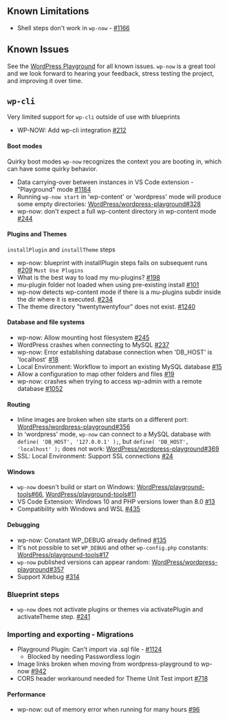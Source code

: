 ## Known Limitations
- Shell steps don't work in `wp-now` - [#1166](https://github.com/WordPress/wordpress-playground/issues/1166)


## Known Issues
See the [WordPress Playground](https://github.com/WordPress/playground-tools/labels/wp-now) for all known issues. `wp-now` is a great tool and we look forward to hearing your feedback, stress testing the project, and improving it over time.


## `wp-cli`
Very limited support for `wp-cli` outside of use with blueprints
- WP-NOW: Add wp-cli integration [#212](https://github.com/WordPress/playground-tools/pull/212)


#### Boot modes
Quirky boot modes
`wp-now` recognizes the context you are booting in, which can have some quirky behavior.
- Data carrying-over between instances in VS Code extension - "Playground" mode [#1184](https://github.com/WordPress/wordpress-playground/issues/1184)
- Running `wp-now start` in 'wp-content' or 'wordpress' mode will produce some empty directories: [WordPress/wordpress-playground#328](https://github.com/WordPress/wordpress-playground/issues/328)
- wp-now: don't expect a full wp-content directory in wp-content mode [#244](https://github.com/WordPress/playground-tools/issues/244)

#### Plugins and Themes
`installPlugin` and `installTheme` steps
- wp-now: blueprint with installPlugin steps fails on subsequent runs [#209](https://github.com/WordPress/playground-tools/issues/209)
`Must Use Plugins`
- What is the best way to load my mu-plugins? [#198](https://github.com/WordPress/playground-tools/issues/198)
- mu-plugin folder not loaded when using pre-existing install [#101](https://github.com/WordPress/playground-tools/issues/101)
- wp-now detects wp-content mode if there is a mu-plugins subdir inside the dir where it is executed. [#234](https://github.com/WordPress/playground-tools/issues/234)
- The theme directory "twentytwentyfour" does not exist. [#1240](https://github.com/WordPress/wordpress-playground/issues/1240)


#### Database and file systems
- wp-now: Allow mounting host filesystem [#245](https://github.com/WordPress/playground-tools/issues/245)
- WordPress crashes when connecting to MySQL [#237](https://github.com/WordPress/playground-tools/issues/237)
- wp-now: Error establishing database connection when 'DB_HOST' is 'localhost' [#18](https://github.com/WordPress/playground-tools/issues/18)
- Local Environment: Workflow to import an existing MySQL database [#15](https://github.com/WordPress/playground-tools/issues/15)
- Allow a configuration to map other folders and files [#19](https://github.com/WordPress/playground-tools/issues/19)
- wp-now: crashes when trying to access wp-admin with a remote database [#1052](https://github.com/WordPress/wordpress-playground/issues/1052)


#### Routing
-   Inline images are broken when site starts on a different port: [WordPress/wordpress-playground#356](https://github.com/WordPress/wordpress-playground/issues/356)
-   In 'wordpress' mode, `wp-now` can connect to a MySQL database with `define( 'DB_HOST', '127.0.0.1' );`, but `define( 'DB_HOST', 'localhost' );` does not work: [WordPress/wordpress-playground#369](https://github.com/WordPress/wordpress-playground/issues/369)
- SSL: Local Environment: Support SSL connections [#24](https://github.com/WordPress/playground-tools/issues/24)

#### Windows
-   `wp-now` doesn't build or start on Windows: [WordPress/playground-tools#66](https://github.com/WordPress/playground-tools/issues/66), [WordPress/playground-tools#11](https://github.com/WordPress/playground-tools/issues/11)
- VS Code Extension: Windows 10 and PHP versions lower than 8.0 [#13](https://github.com/WordPress/playground-tools/issues/13)
- Compatibility with Windows and WSL [#435](https://github.com/WordPress/wordpress-playground/issues/435)

#### Debugging
- wp-now: Constant WP_DEBUG already defined [#135](https://github.com/WordPress/playground-tools/issues/135)
-   It's not possible to set `WP_DEBUG` and other `wp-config.php` constants: [WordPress/playground-tools#17](https://github.com/WordPress/playground-tools/issues/17)
-   `wp-now` published versions can appear random: [WordPress/wordpress-playground#357](https://github.com/WordPress/wordpress-playground/issues/357)
- Support Xdebug [#314](https://github.com/WordPress/wordpress-playground/issues/314)

### Blueprint steps
- `wp-now` does not activate plugins or themes via activatePlugin and activateTheme step. [#241](https://github.com/WordPress/playground-tools/issues/241)


### Importing and exporting - Migrations
- Playground Plugin: Can't import via .sql file - [#1124](https://github.com/WordPress/wordpress-playground/issues/1201)
  - Blocked by needing Passwordless login 
- Image links broken when moving from wordpress-playground to wp-now [#942](https://github.com/WordPress/wordpress-playground/issues/942)
- CORS header workaround needed for Theme Unit Test import [#718](https://github.com/WordPress/wordpress-playground/issues/718)

#### Performance
- wp-now: out of memory error when running for many hours [#96](https://github.com/WordPress/playground-tools/issues/96)